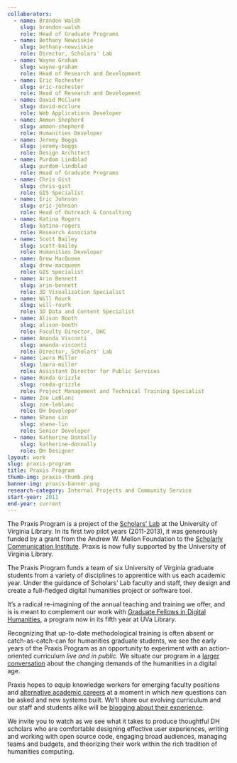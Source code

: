 ```yaml
---
collaborators:
  - name: Brandon Walsh
    slug: brandon-walsh
    role: Head of Graduate Programs
  - name: Bethany Nowviskie
    slug: bethany-nowviskie
    role: Director, Scholars' Lab
  - name: Wayne Graham
    slug: wayne-graham
    role: Head of Research and Development
  - name: Eric Rochester
    slug: eric-rochester
    role: Head of Research and Development
  - name: David McClure
    slug: david-mcclure
    role: Web Applications Developer
  - name: Ammon Shepherd
    slug: ammon-shepherd
    role: Humanities Developer
  - name: Jeremy Boggs
    slug: jeremy-boggs
    role: Design Architect
  - name: Purdom Lindblad
    slug: purdom-lindblad
    role: Head of Graduate Programs
  - name: Chris Gist
    slug: chris-gist
    role: GIS Specialist
  - name: Eric Johnson
    slug: eric-johnson
    role: Head of Outreach & Consulting
  - name: Katina Rogers
    slug: katina-rogers
    role: Research Associate
  - name: Scott Bailey
    slug: scott-bailey
    role: Humanities Developer
  - name: Drew MacQueen
    slug: drew-macqueen
    role: GIS Specialist
  - name: Arin Bennett
    slug: arin-bennett
    role: 3D Visualization Specialist
  - name: Will Rourk
    slug: will-rourk
    role: 3D Data and Content Specialist
  - name: Alison Booth
    slug: alison-booth
    role: Faculty Director, DHC
  - name: Amanda Visconti
    slug: amanda-visconti
    role: Director, Scholars' Lab
  - name: Laura Miller
    slug: laura-miller
    role: Assistant Director for Public Services
  - name: Ronda Grizzle
    slug: ronda-grizzle
    role: Project Management and Technical Training Specialist 
  - name: Zoe LeBlanc
    slug: zoe-leblanc
    role: DH Developer
  - name: Shane Lin
    slug: shane-lin
    role: Senior Developer
  - name: Katherine Donnally
    slug: katherine-donnally
    role: DH Designer 
layout: work
slug: praxis-program
title: Praxis Program
thumb-img: praxis-thumb.png
banner-img: praxis-banner.png
research-category: Internal Projects and Community Service
start-year: 2011
end-year: current
---
```


The Praxis Program is a project of the [Scholars' Lab](http://scholarslab.org) at the University of Virginia Library. In its first two pilot years (2011-2013), it was generously funded by a grant from the Andrew W. Mellon Foundation to the [Scholarly Communication Institute](http://uvasci.org). Praxis is now fully supported by the University of Virginia Library. 

The Praxis Program funds a team of six University of Virginia graduate students from a variety of disciplines to apprentice with us each academic year. Under the guidance of Scholars’ Lab faculty and staff, they design and create a full-fledged digital humanities project or software tool.

It’s a radical re-imagining of the annual teaching and training we offer, and is is meant to complement our work with [Graduate Fellows in Digital Humanities](http://www2.scholarslab.org/about/fellowship.html), a program now in its fifth year at UVa Library. 

Recognizing that up-to-date methodological training is often absent or catch-as-catch-can for humanities graduate students, we see the early years of the Praxis Program as an opportunity to experiment with an action-oriented curriculum _live and in public._ We situate our program in a [larger conversation](http://uvasci.org/activities-2012-2013/) about the changing demands of the humanities in a digital age.

Praxis hopes to equip knowledge workers for emerging faculty positions and [alternative academic careers](http://mediacommons.futureofthebook.org/alt-ac) at a moment in which new questions can be asked and new systems built. We'll share our evolving curriculum and our staff and students alike will be [blogging about their experience](https://scholarslab.org/category/praxisprogram/).

We invite you to watch as we see what it takes to produce thoughtful DH scholars who are comfortable designing effective user experiences, writing and working with open source code, engaging broad audiences, managing teams and budgets, and theorizing their work within the rich tradition of humanities computing.
